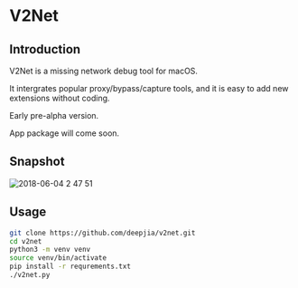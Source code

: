 # V2Net

## Introduction
V2Net is a missing network debug tool for macOS.

It intergrates popular proxy/bypass/capture tools, and it is easy to add new extensions without coding.

Early pre-alpha version.

App package will come soon.

## Snapshot
![2018-06-04 2 47 51](https://user-images.githubusercontent.com/1452602/40911031-5203476e-6820-11e8-813f-e2012d2599b3.png)

## Usage
```bash
git clone https://github.com/deepjia/v2net.git
cd v2net
python3 -m venv venv
source venv/bin/activate
pip install -r requrements.txt
./v2net.py

```